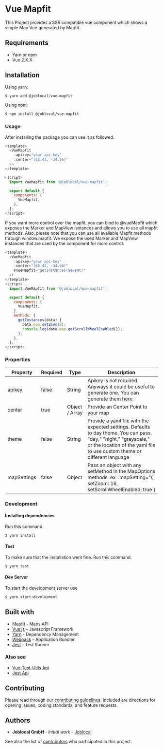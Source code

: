# Vue Mapfit

This Project provides a SSR compatible vue component which shows a simple Map Vue generated by Mapfit.

## Requirements

- Yarn or npm
- Vue 2.X.X

## Installation

Using yarn:

```sh
$ yarn add @joblocal/vue-mapfit
```

Using npm:

```sh
$ npm install @joblocal/vue-mapfit
```

### Usage

After installing the package you can use it as followed.

```javascript
<template>
  <VueMapfit
    :apikey="your-api-key"
    :center="[65.43, -34.56]"
  />
</template>

<script>
  import VueMapfit from '@joblocal/vue-mapfit';

  export default {
    components: {
      VueMapfit,
    },
  };
</script>
```

If you want more control over the mapfit,
you can bind to @vueMapfit which exposes the Marker and MapView isntances and allows you to use all mapfit methods.
Also, please note that you can use all available Mapfit methods through window.mapfit. We expose the used Marker and MapView instances that are used by the component for more control.

```Javascript
<template>
  <VueMapfit
    :apikey="your-api-key"
    :center="[65.43, -34.56]"
    @vueMapfit="getInstances($event)"
  />
</template>
<script>
  import VueMapfit from '@joblocal/vue-mapfit';

  export default {
    components: {
      VueMapfit,
    },
    methods: {
      getInstances(data) {
        data.map.setZoom(8);
        console.log(data.map.getScrollWheelEnabled());
      },
    },
  };
</script>
```

### Properties

| Property    | Required | Type           | Description                                                                                                                                                                                   |
| ----------- | -------- | -------------- | --------------------------------------------------------------------------------------------------------------------------------------------------------------------------------------------- |
| apikey      | false    | String         | Apikey is not required. Anyways it could be useful to generate one. You can generate them [here](https://mapfit.com).                                                                         |
| center      | true     | Object / Array | Provide an Center Point to your map                                                                                                                                                           |
| theme       | false    | String         | Provide a yaml file with the expected settings. Defaults to day theme. You can pass, "day," "night," "grayscale," or the location of the yaml file to use custom theme or different language |
| mapSettings | false    | Object         | Pass an object with any setMethod in the MapOptions methods. ex: :mapSetting="{ setZoom: 16, setScrollWheelEnabled: true }

### Development

#### Installing dependencies

Run this command.

```sh
$ yarn install
```

#### Test

To make sure that the installation went fine. Run this command.

```sh
$ yarn test
```

#### Dev Server

To start the development server use

```sh
$ yarn start:development
```

## Built with

- [Mapfit](https://mapfit.com/) - Maps API
- [Vue js](http://www.vuejs.org) - Javascript Framework
- [Yarn](https://yarnpkg.com/lang/en/) - Dependency Management
- [Webpack](https://webpack.js.org/) - Application Bundler
- [Jest](https://facebook.github.io/jest/) - Test Runner

### Also see

- [Vue-Test-Utils Api](https://vue-test-utils.vuejs.org/en/api/)
- [Jest Api](https://facebook.github.io/jest/docs/en/api.html)

## Contributing

Please read through our [contributing guidelines](https://github.com/joblocal/vue-mapfit/blob/master/CONTRIBUTING.md). Included are directions for opening issues, coding standards, and feature requests.

## Authors

- **Joblocal GmbH** - _Initial work_ - [Joblocal](https://github.com/joblocal)

See also the list of [contributors](https://github.com/joblocal/vue-mapfit/contributors) who participated in this project.
